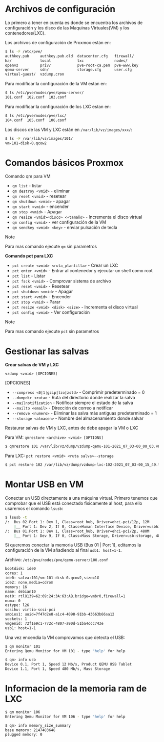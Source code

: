 # Archivos de configuración

Lo primero a tener en cuenta es donde se encuentra los archivos de configuración y los disco de las Maquinas Virtuales(VM) y los contenedores(LXC).

Los archivos de configuración de Proxmox están en:

```bash
$ ls -F /etc/pve/
authkey.pub     authkey.pub.old  datacenter.cfg   firewall/
ha/             local            lxc              nodes/
openvz          priv/            pve-root-ca.pem  pve-www.key  
qemu-server     sdn/             storage.cfg      user.cfg
virtual-guest/  vzdump.cron
```

Para modificar la configuración de la VM estan en:

```bash
$ ls /etc/pve/nodes/pve/qemu-server/
101.conf  102.conf  103.conf
```

Para modificar la configuración de los LXC estan en:

```bash
$ ls /etc/pve/nodes/pve/lxc/
104.conf  105.conf  106.conf
```

Los discos de las VM y LXC están en `/var/lib/vz/images/xxx/`:

```bash
$ ls -F /var/lib/vz/images/101/
vm-101-disk-0.qcow2
```


# Comandos básicos Proxmox

Comando qm para VM

* `qm list`            - listar
* `qm destroy <vmid>`  - eliminar
* `qm reset <vmid>`    - resetear
* `qm shutdown <vmid>` - apagar
* `qm start <vmid>`    - encender
* `qm stop <vmid>`     - Apagar
* `qm resize <vmid><disco> <+tamaño>` - Incrementa el disco virtual
* `qm config <vmid>`   - ver configuración de la VM
* `qm sendkey <vmid> <key>` - enviar pulsación de tecla

> [!NOTE]
> Para mas comando ejecute `qm` sin parametros

**Comando pct para LXC**

* `pct create <vmid> <ruta_plantilla>` - Crear un LXC
* `pct enter <vmid>`    - Entrar al contenedor y ejecutar un shell como root
* `pct list`            - Listar
* `pct fsck <vmid>`     - Comprovar sistema de archivo
* `pct reset <vmid>`    - Resetear
* `pct shutdown <vmid>` - Apagar
* `pct start <vmid>`    - Encender
* `pct stop <vmid>`     - Parar
* `pct resize <vmid> <disk> <size>` - Incrementa el disco virtual
* `pct config <vmid>`   - Ver configuración

> [!NOTE]
> Para mas comando ejecute `pct` sin parametros


# Gestionar las salvas

**Crear salvas de VM y LXC**

`vzdump <vmid> [OPCIONES]`

[OPCIONES]

* `--compress <0|1|gzip|lzo|zstd>` - Comprimir predeterminado = 0
* `--dumpdir <ruta>`               - Ruta del directorio donde realizar la salva
* `--mailnotification`             - Notificar siempre el estado de la salva
* `--mailto <email>`               - Dirección de correo a notificar
* `--remove <numero>`              - Eliminar las salva más antiguas predeterminado = 1
* `--storage <almacen>`            - Nombre del almacenamiento donde salvar

Restaurar salvas de VM y LXC, antes de debe apagar la VM o LXC

Para VM: `qmrestore <archive> <vmid> [OPTIONS]`

```bash
$ qmrestore 101 /var/lib/vz/dump/vzdump-qemu-101-2021_07_03-00_00_03.vma.zst 101 --storage local-lvm
```

Para LXC: `pct restore <vmid> <ruta salva>--storage `

```bash
$ pct restore 102 /var/lib/vz/dump/vzdump-lxc-102-2021_07_03-00_15_49.tar.zst --storage local-lvm
```

# Montar USB en VM

Conectar un USB directamente a una máquina virtual. Primero tenemos que comprobar que el USB está conectado físicamente al host, para ello usaremos el comando `lsusb`:

```bash
$ lsusb -t
/:  Bus 02.Port 1: Dev 1, Class=root_hub, Driver=ohci-pci/12p, 12M
    |__ Port 1: Dev 2, If 0, Class=Human Interface Device, Driver=usbhid, 12M
/:  Bus 01.Port 1: Dev 1, Class=root_hub, Driver=ehci-pci/2p, 480M
    |__ Port 1: Dev 9, If 0, Class=Mass Storage, Driver=usb-storage, 480M
```

Si queremos conectar la memoria USB (Bus 01 | Port 1), editamos la configuración de la VM añadiendo al final `usb1: host=1-1`.

Archivo: `/etc/pve/nodes/pve/qemu-server/100.conf`

```bash
bootdisk: ide0
cores: 1
ide0: salva:101/vm-101-disk-0.qcow2,size=1G
ide2: none,media=cdrom
memory: 16
name: debian10
net0: rtl8139=62:69:24:3A:63:AB,bridge=vmbr0,firewall=1
numa: 0
ostype: l26
scsihw: virtio-scsi-pci
smbios1: uuid=7f47d2e8-a1c4-4098-91bb-43663b66aa12
sockets: 1
vmgenid: 72f1e9c1-772c-4807-a90d-51ba4ccc743e
usb1: host=1-1
```

Una vez encendia la VM comprovamos que detecta el USB:

```bash
$ qm monitor 101
Entering Qemu Monitor for VM 101 - type 'help' for help

$ qm> info usb
Device 0.1, Port 1, Speed 12 Mb/s, Product QEMU USB Tablet
Device 1.1, Port 1, Speed 480 Mb/s, Mass Storage
```

# Informacion de la memoria ram de LXC

```bash
$ qm monitor 106
Entering Qemu Monitor for VM 106 - type 'help' for help

$ qm> info memory_size_summary
base memory: 2147483648
plugged memory: 0
```
